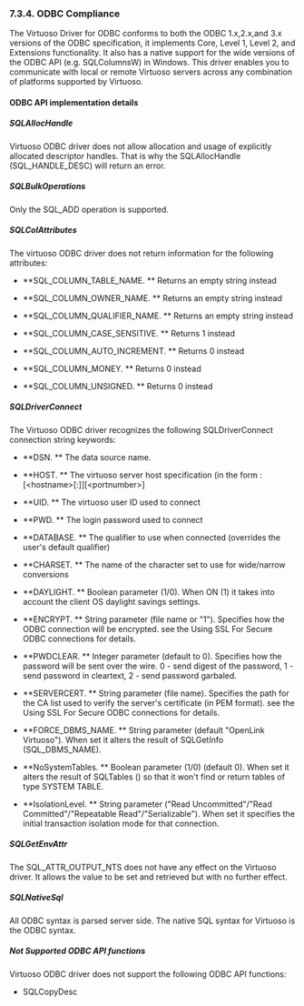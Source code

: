 <div id="odbccompliance" class="section">

<div class="titlepage">

<div>

<div>

### 7.3.4. ODBC Compliance

</div>

</div>

</div>

The Virtuoso Driver for ODBC conforms to both the ODBC 1.x,2.x,and 3.x
versions of the ODBC specification, it implements Core, Level 1, Level
2, and Extensions functionality. It also has a native support for the
wide versions of the ODBC API (e.g. SQLColumnsW) in Windows. This driver
enables you to communicate with local or remote Virtuoso servers across
any combination of platforms supported by Virtuoso.

<div id="odbccompliance_01" class="section">

<div class="titlepage">

<div>

<div>

#### ODBC API implementation details

</div>

</div>

</div>

<div id="sqlallochandle" class="section">

<div class="titlepage">

<div>

<div>

##### SQLAllocHandle

</div>

</div>

</div>

Virtuoso ODBC driver does not allow allocation and usage of explicitly
allocated descriptor handles. That is why the SQLAllocHandle
(SQL_HANDLE_DESC) will return an error.

</div>

<div id="sqlbulkoperations" class="section">

<div class="titlepage">

<div>

<div>

##### SQLBulkOperations

</div>

</div>

</div>

Only the SQL_ADD operation is supported.

</div>

<div id="sqlcolattributes" class="section">

<div class="titlepage">

<div>

<div>

##### SQLColAttributes

</div>

</div>

</div>

The virtuoso ODBC driver does not return information for the following
attributes:

<div class="itemizedlist">

- **SQL_COLUMN_TABLE_NAME. ** Returns an empty string instead

- **SQL_COLUMN_OWNER_NAME. ** Returns an empty string instead

- **SQL_COLUMN_QUALIFIER_NAME. ** Returns an empty string instead

- **SQL_COLUMN_CASE_SENSITIVE. ** Returns 1 instead

- **SQL_COLUMN_AUTO_INCREMENT. ** Returns 0 instead

- **SQL_COLUMN_MONEY. ** Returns 0 instead

- **SQL_COLUMN_UNSIGNED. ** Returns 0 instead

</div>

</div>

<div id="sqldriverconnect" class="section">

<div class="titlepage">

<div>

<div>

##### SQLDriverConnect

</div>

</div>

</div>

The Virtuoso ODBC driver recognizes the following SQLDriverConnect
connection string keywords:

<div class="itemizedlist">

- **DSN. ** The data source name.

- **HOST. ** The virtuoso server host specification (in the form :
  \[\<hostname\>\[:\]\]\[\<portnumber\>\]

- **UID. ** The virtuoso user ID used to connect

- **PWD. ** The login password used to connect

- **DATABASE. ** The qualifier to use when connected (overrides the
  user's default qualifier)

- **CHARSET. ** The name of the character set to use for wide/narrow
  conversions

- **DAYLIGHT. ** Boolean parameter (1/0). When ON (1) it takes into
  account the client OS daylight savings settings.

- **ENCRYPT. ** String parameter (file name or "1"). Specifies how the
  ODBC connection will be encrypted. see the Using SSL For Secure ODBC
  connections for details.

- **PWDCLEAR. ** Integer parameter (default to 0). Specifies how the
  password will be sent over the wire. 0 - send digest of the password,
  1 - send password in cleartext, 2 - send password garbaled.

- **SERVERCERT. ** String parameter (file name). Specifies the path for
  the CA list used to verify the server's certificate (in PEM format).
  see the Using SSL For Secure ODBC connections for details.

- **FORCE_DBMS_NAME. ** String parameter (default "OpenLink Virtuoso").
  When set it alters the result of SQLGetInfo (SQL_DBMS_NAME).

- **NoSystemTables. ** Boolean parameter (1/0) (default 0). When set it
  alters the result of SQLTables () so that it won't find or return
  tables of type SYSTEM TABLE.

- **IsolationLevel. ** String parameter ("Read Uncommitted"/"Read
  Committed"/"Repeatable Read"/"Serializable"). When set it specifies
  the initial transaction isolation mode for that connection.

</div>

</div>

<div id="sqlgetenvattr" class="section">

<div class="titlepage">

<div>

<div>

##### SQLGetEnvAttr

</div>

</div>

</div>

The SQL_ATTR_OUTPUT_NTS does not have any effect on the Virtuoso driver.
It allows the value to be set and retrieved but with no further effect.

</div>

<div id="sqlnativesql" class="section">

<div class="titlepage">

<div>

<div>

##### SQLNativeSql

</div>

</div>

</div>

All ODBC syntax is parsed server side. The native SQL syntax for
Virtuoso is the ODBC syntax.

</div>

<div id="not_supp" class="section">

<div class="titlepage">

<div>

<div>

##### Not Supported ODBC API functions

</div>

</div>

</div>

Virtuoso ODBC driver does not support the following ODBC API functions:

<div class="itemizedlist">

- SQLCopyDesc

</div>

</div>

</div>

</div>
